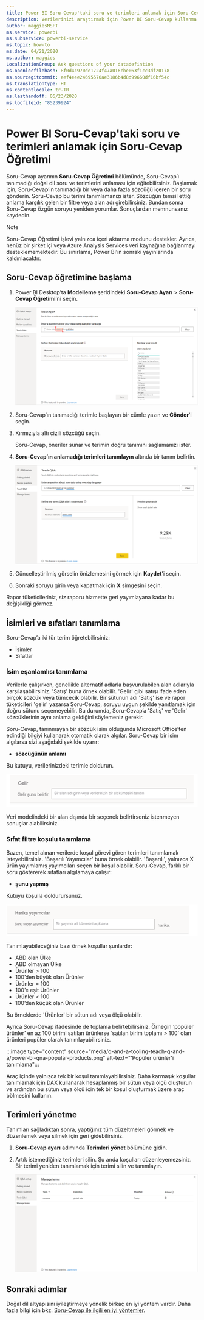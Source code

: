 ```yaml
---
title: Power BI Soru-Cevap'taki soru ve terimleri anlamak için Soru-Cevap Öğretimi
description: Verilerinizi araştırmak için Power BI Soru-Cevap kullanma
author: maggiesMSFT
ms.service: powerbi
ms.subservice: powerbi-service
ms.topic: how-to
ms.date: 04/21/2020
ms.author: maggies
LocalizationGroup: Ask questions of your datadefintion
ms.openlocfilehash: 8f0d4c970de1724f47a016cbe063f1cc3df20178
ms.sourcegitcommit: eef4eee24695570ae3186b4d8d99660df16bf54c
ms.translationtype: HT
ms.contentlocale: tr-TR
ms.lasthandoff: 06/23/2020
ms.locfileid: "85239924"
---
```

# <a name="teach-qa-to-understand-questions-and-terms-in-power-bi-qa"></a>Power BI Soru-Cevap'taki soru ve terimleri anlamak için Soru-Cevap Öğretimi

Soru-Cevap ayarının **Soru-Cevap Öğretimi** bölümünde, Soru-Cevap’ı tanımadığı doğal dil soru ve terimlerini anlaması için eğitebilirsiniz. Başlamak için, Soru-Cevap’ın tanımadığı bir veya daha fazla sözcüğü içeren bir soru gönderin. Soru-Cevap bu terimi tanımlamanızı ister. Sözcüğün temsil ettiği anlama karşılık gelen bir filtre veya alan adı girebilirsiniz. Bundan sonra Soru-Cevap özgün soruyu yeniden yorumlar. Sonuçlardan memnunsanız kaydedin.

> [!NOTE]
> Soru-Cevap Öğretimi işlevi yalnızca içeri aktarma modunu destekler. Ayrıca, henüz bir şirket içi veya Azure Analysis Services veri kaynağına bağlanmayı desteklememektedir. Bu sınırlama, Power BI’ın sonraki yayınlarında kaldırılacaktır.

## <a name="start-to-teach-qa"></a>Soru-Cevap öğretimine başlama

1. Power BI Desktop’ta **Modelleme** şeridindeki **Soru-Cevap Ayarı** > **Soru-Cevap Öğretimi**’ni seçin.

    ![Soru-Cevap Öğretimi eşanlamlısı kırmızı](media/q-and-a-tooling-teach-q-and-a/qna-tooling-teach-synonym-red.png)

2. Soru-Cevap’ın tanımadığı terimle başlayan bir cümle yazın ve **Gönder**'i seçin.

3. Kırmızıyla altı çizili sözcüğü seçin. 

    Soru-Cevap, öneriler sunar ve terimin doğru tanımını sağlamanızı ister. 
    
3. **Soru-Cevap’ın anlamadığı terimleri tanımlayın** altında bir tanım belirtin.

    ![Soru-Cevap Öğretimi eşanlamlısı önizlemesi](media/q-and-a-tooling-teach-q-and-a/qna-tooling-teach-fixpreview.png)

4. Güncelleştirilmiş görselin önizlemesini görmek için **Kaydet**'i seçin.

5. Sonraki soruyu girin veya kapatmak için **X** simgesini seçin.

Rapor tüketicileriniz, siz raporu hizmette geri yayımlayana kadar bu değişikliği görmez.

## <a name="define-nouns-and-adjectives"></a>İsimleri ve sıfatları tanımlama

Soru-Cevap’a iki tür terim öğretebilirsiniz:

- İsimler
- Sıfatlar

### <a name="define-a-noun-synonym"></a>İsim eşanlamlısı tanımlama

Verilerle çalışırken, genellikle alternatif adlarla başvurulabilen alan adlarıyla karşılaşabilirsiniz. 'Satış' buna örnek olabilir. 'Gelir' gibi satışı ifade eden birçok sözcük veya tümcecik olabilir. Bir sütunun adı 'Satış' ise ve rapor tüketicileri 'gelir' yazarsa Soru-Cevap, soruyu uygun şekilde yanıtlamak için doğru sütunu seçemeyebilir. Bu durumda, Soru-Cevap’a 'Satış' ve 'Gelir' sözcüklerinin aynı anlama geldiğini söylemeniz gerekir.

Soru-Cevap, tanınmayan bir sözcük isim olduğunda Microsoft Office’ten edindiği bilgiyi kullanarak otomatik olarak algılar. Soru-Cevap bir isim algılarsa sizi aşağıdaki şekilde uyarır:

- <your term> **sözcüğünün anlamı** 

Bu kutuyu, verilerinizdeki terimle doldurun.

![Soru-Cevap Öğretimi eşanlamlısı sorma](media/q-and-a-tooling-teach-q-and-a/qna-tooling-synonym-prompt.png)

Veri modelindeki bir alan dışında bir seçenek belirtirseniz istenmeyen sonuçlar alabilirsiniz.

### <a name="define-an-adjective-filter-condition"></a>Sıfat filtre koşulu tanımlama

Bazen, temel alınan verilerde koşul görevi gören terimleri tanımlamak isteyebilirsiniz. 'Başarılı Yayımcılar' buna örnek olabilir. 'Başarılı', yalnızca X ürün yayımlamış yayımcıları seçen bir koşul olabilir. Soru-Cevap, farklı bir soru göstererek sıfatları algılamaya çalışır:

- <field name> **şunu yapmış**  

Kutuyu koşulla doldurursunuz.

![Soru-Cevap Öğretimi eşanlamlısı sorma](media/q-and-a-tooling-teach-q-and-a/qna-tooling-adjectives.png)

Tanımlayabileceğiniz bazı örnek koşullar şunlardır:

- ABD olan Ülke
- ABD olmayan Ülke
- Ürünler > 100
- 100’den büyük olan Ürünler
- Ürünler = 100
- 100’e eşit Ürünler
- Ürünler < 100
- 100’den küçük olan Ürünler

Bu örneklerde 'Ürünler' bir sütun adı veya ölçü olabilir. 

Ayrıca Soru-Cevap ifadesinde de toplama belirtebilirsiniz. Örneğin ‘popüler ürünler’ en az 100 birimi satılan ürünlerse ‘satılan birim toplamı > 100’ olan ürünleri popüler olarak tanımlayabilirsiniz.  

:::image type="content" source="media/q-and-a-tooling-teach-q-and-a/power-bi-qna-popular-products.png" alt-text="'Popüler ürünler'i tanımlama":::

Araç içinde yalnızca tek bir koşul tanımlayabilirsiniz. Daha karmaşık koşullar tanımlamak için DAX kullanarak hesaplanmış bir sütun veya ölçü oluşturun ve ardından bu sütun veya ölçü için tek bir koşul oluşturmak üzere araç bölmesini kullanın.

## <a name="manage-terms"></a>Terimleri yönetme

Tanımları sağladıktan sonra, yaptığınız tüm düzeltmeleri görmek ve düzenlemek veya silmek için geri gidebilirsiniz. 

1. **Soru-Cevap ayarı** adımında **Terimleri yönet** bölümüne gidin.

2. Artık istemediğiniz terimleri silin. Şu anda koşulları düzenleyemezsiniz. Bir terimi yeniden tanımlamak için terimi silin ve tanımlayın.

    ![Soru-Cevap ile terimleri yönetme](media/q-and-a-tooling-teach-q-and-a/qna-manage-terms.png)

## <a name="next-steps"></a>Sonraki adımlar

Doğal dil altyapısını iyileştirmeye yönelik birkaç en iyi yöntem vardır. Daha fazla bilgi için bkz. [Soru-Cevap ile ilgili en iyi yöntemler](q-and-a-best-practices.md).
